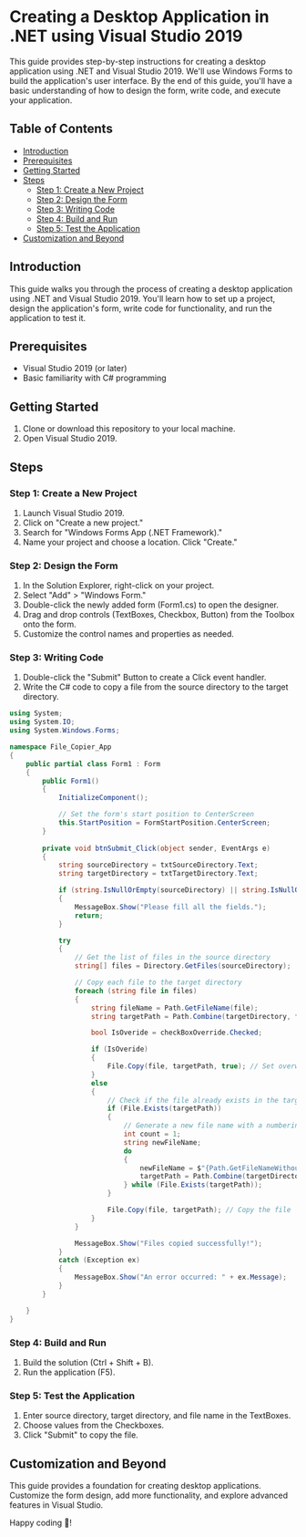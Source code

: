 # Creating a Desktop Application in .NET using Visual Studio 2019

This guide provides step-by-step instructions for creating a desktop application using .NET and Visual Studio 2019. We'll use Windows Forms to build the application's user interface. By the end of this guide, you'll have a basic understanding of how to design the form, write code, and execute your application.

## Table of Contents

- [Introduction](#introduction)
- [Prerequisites](#prerequisites)
- [Getting Started](#getting-started)
- [Steps](#steps)
  - [Step 1: Create a New Project](#step-1-create-a-new-project)
  - [Step 2: Design the Form](#step-2-design-the-form)
  - [Step 3: Writing Code](#step-3-writing-code)
  - [Step 4: Build and Run](#step-5-build-and-run)
  - [Step 5: Test the Application](#step-6-test-the-application)
- [Customization and Beyond](#customization-and-beyond)

## Introduction

This guide walks you through the process of creating a desktop application using .NET and Visual Studio 2019. You'll learn how to set up a project, design the application's form, write code for functionality, and run the application to test it.

## Prerequisites

- Visual Studio 2019 (or later)
- Basic familiarity with C# programming

## Getting Started

1. Clone or download this repository to your local machine.
2. Open Visual Studio 2019.

## Steps

### Step 1: Create a New Project

1. Launch Visual Studio 2019.
2. Click on "Create a new project."
3. Search for "Windows Forms App (.NET Framework)."
4. Name your project and choose a location. Click "Create."

### Step 2: Design the Form

1. In the Solution Explorer, right-click on your project.
2. Select "Add" > "Windows Form."
3. Double-click the newly added form (Form1.cs) to open the designer.
4. Drag and drop controls (TextBoxes, Checkbox, Button) from the Toolbox onto the form.
5. Customize the control names and properties as needed.

### Step 3: Writing Code

1. Double-click the "Submit" Button to create a Click event handler.
2. Write the C# code to copy a file from the source directory to the target directory.
```csharp
using System;
using System.IO;
using System.Windows.Forms;

namespace File_Copier_App
{
    public partial class Form1 : Form
    {
        public Form1()
        {
            InitializeComponent();

            // Set the form's start position to CenterScreen
            this.StartPosition = FormStartPosition.CenterScreen;
        }
       
        private void btnSubmit_Click(object sender, EventArgs e)
        {
            string sourceDirectory = txtSourceDirectory.Text;
            string targetDirectory = txtTargetDirectory.Text;

            if (string.IsNullOrEmpty(sourceDirectory) || string.IsNullOrEmpty(sourceDirectory) || string.IsNullOrEmpty(sourceDirectory))
            {
                MessageBox.Show("Please fill all the fields.");
                return;
            }

            try
            {
                // Get the list of files in the source directory
                string[] files = Directory.GetFiles(sourceDirectory);

                // Copy each file to the target directory
                foreach (string file in files)
                {
                    string fileName = Path.GetFileName(file);
                    string targetPath = Path.Combine(targetDirectory, fileName);

                    bool IsOveride = checkBoxOverride.Checked;

                    if (IsOveride)
                    {
                        File.Copy(file, targetPath, true); // Set overwrite to true to replace existing files
                    }
                    else
                    {
                        // Check if the file already exists in the target directory
                        if (File.Exists(targetPath))
                        {
                            // Generate a new file name with a numbering scheme
                            int count = 1;
                            string newFileName;
                            do
                            {
                                newFileName = $"{Path.GetFileNameWithoutExtension(fileName)}_{count++}{Path.GetExtension(fileName)}";
                                targetPath = Path.Combine(targetDirectory, newFileName);
                            } while (File.Exists(targetPath));
                        }

                        File.Copy(file, targetPath); // Copy the file
                    }
                }

                MessageBox.Show("Files copied successfully!");
            }
            catch (Exception ex)
            {
                MessageBox.Show("An error occurred: " + ex.Message);
            }
        }

    }
}

```

### Step 4: Build and Run

1. Build the solution (Ctrl + Shift + B).
2. Run the application (F5).

### Step 5: Test the Application

1. Enter source directory, target directory, and file name in the TextBoxes.
2. Choose values from the Checkboxes.
3. Click "Submit" to copy the file.

## Customization and Beyond

This guide provides a foundation for creating desktop applications. Customize the form design, add more functionality, and explore advanced features in Visual Studio.

Happy coding 🙂!



